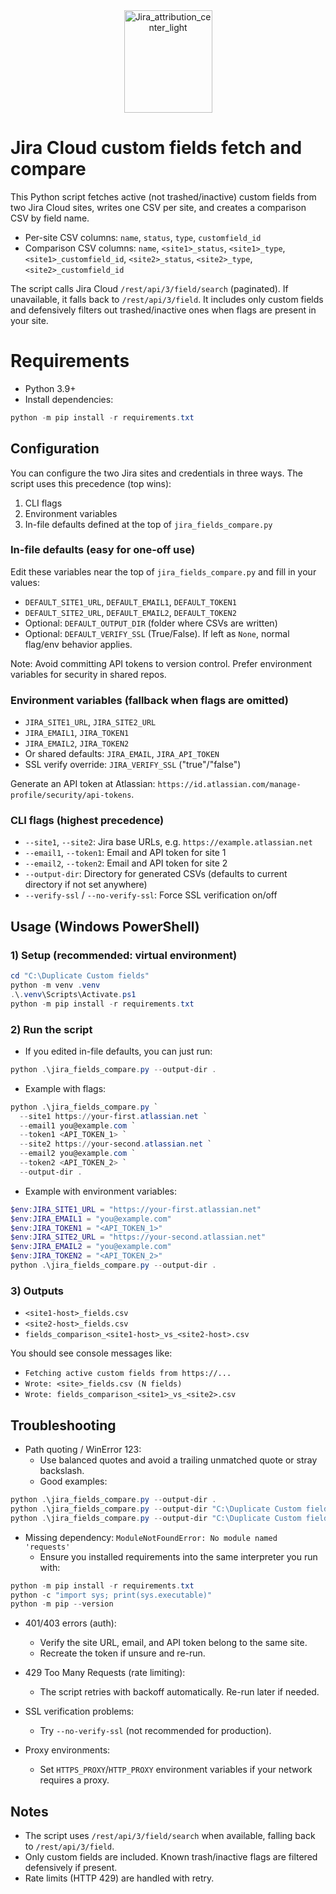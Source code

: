 
<div align="center"><img width="141" height="164" alt="Jira_attribution_center_light" src="https://github.com/user-attachments/assets/817dc1da-8c48-46dd-a61f-b9e01ccfc1ce" /></div>

# Jira Cloud custom fields fetch and compare

This Python script fetches active (not trashed/inactive) custom fields from two Jira Cloud sites, writes one CSV per site, and creates a comparison CSV by field name.

- Per-site CSV columns: `name`, `status`, `type`, `customfield_id`
- Comparison CSV columns: `name`, `<site1>_status`, `<site1>_type`, `<site1>_customfield_id`, `<site2>_status`, `<site2>_type`, `<site2>_customfield_id`

The script calls Jira Cloud `/rest/api/3/field/search` (paginated). If unavailable, it falls back to `/rest/api/3/field`. It includes only custom fields and defensively filters out trashed/inactive ones when flags are present in your site.

# Requirements

- Python 3.9+
- Install dependencies:

```powershell
python -m pip install -r requirements.txt
```

## Configuration

You can configure the two Jira sites and credentials in three ways. The script uses this precedence (top wins):

1) CLI flags
2) Environment variables
3) In-file defaults defined at the top of `jira_fields_compare.py`

### In-file defaults (easy for one-off use)
Edit these variables near the top of `jira_fields_compare.py` and fill in your values:
- `DEFAULT_SITE1_URL`, `DEFAULT_EMAIL1`, `DEFAULT_TOKEN1`
- `DEFAULT_SITE2_URL`, `DEFAULT_EMAIL2`, `DEFAULT_TOKEN2`
- Optional: `DEFAULT_OUTPUT_DIR` (folder where CSVs are written)
- Optional: `DEFAULT_VERIFY_SSL` (True/False). If left as `None`, normal flag/env behavior applies.

Note: Avoid committing API tokens to version control. Prefer environment variables for security in shared repos.

### Environment variables (fallback when flags are omitted)
- `JIRA_SITE1_URL`, `JIRA_SITE2_URL`
- `JIRA_EMAIL1`, `JIRA_TOKEN1`
- `JIRA_EMAIL2`, `JIRA_TOKEN2`
- Or shared defaults: `JIRA_EMAIL`, `JIRA_API_TOKEN`
- SSL verify override: `JIRA_VERIFY_SSL` ("true"/"false")

Generate an API token at Atlassian: `https://id.atlassian.com/manage-profile/security/api-tokens`.

### CLI flags (highest precedence)
- `--site1`, `--site2`: Jira base URLs, e.g. `https://example.atlassian.net`
- `--email1`, `--token1`: Email and API token for site 1
- `--email2`, `--token2`: Email and API token for site 2
- `--output-dir`: Directory for generated CSVs (defaults to current directory if not set anywhere)
- `--verify-ssl` / `--no-verify-ssl`: Force SSL verification on/off

## Usage (Windows PowerShell)

### 1) Setup (recommended: virtual environment)
```powershell
cd "C:\Duplicate Custom fields"
python -m venv .venv
.\.venv\Scripts\Activate.ps1
python -m pip install -r requirements.txt
```

### 2) Run the script
- If you edited in-file defaults, you can just run:
```powershell
python .\jira_fields_compare.py --output-dir .
```

- Example with flags:
```powershell
python .\jira_fields_compare.py `
  --site1 https://your-first.atlassian.net `
  --email1 you@example.com `
  --token1 <API_TOKEN_1> `
  --site2 https://your-second.atlassian.net `
  --email2 you@example.com `
  --token2 <API_TOKEN_2> `
  --output-dir .
```

- Example with environment variables:
```powershell
$env:JIRA_SITE1_URL = "https://your-first.atlassian.net"
$env:JIRA_EMAIL1 = "you@example.com"
$env:JIRA_TOKEN1 = "<API_TOKEN_1>"
$env:JIRA_SITE2_URL = "https://your-second.atlassian.net"
$env:JIRA_EMAIL2 = "you@example.com"
$env:JIRA_TOKEN2 = "<API_TOKEN_2>"
python .\jira_fields_compare.py --output-dir .
```

### 3) Outputs
- `<site1-host>_fields.csv`
- `<site2-host>_fields.csv`
- `fields_comparison_<site1-host>_vs_<site2-host>.csv`

You should see console messages like:
- `Fetching active custom fields from https://...`
- `Wrote: <site>_fields.csv (N fields)`
- `Wrote: fields_comparison_<site1>_vs_<site2>.csv`

## Troubleshooting

- Path quoting / WinError 123:
  - Use balanced quotes and avoid a trailing unmatched quote or stray backslash.
  - Good examples:
```powershell
python .\jira_fields_compare.py --output-dir .
python .\jira_fields_compare.py --output-dir "C:\Duplicate Custom fields"
python .\jira_fields_compare.py --output-dir "C:\Duplicate Custom fields\Output"
```

- Missing dependency: `ModuleNotFoundError: No module named 'requests'`
  - Ensure you installed requirements into the same interpreter you run with:
```powershell
python -m pip install -r requirements.txt
python -c "import sys; print(sys.executable)"
python -m pip --version
```

- 401/403 errors (auth):
  - Verify the site URL, email, and API token belong to the same site.
  - Recreate the token if unsure and re-run.

- 429 Too Many Requests (rate limiting):
  - The script retries with backoff automatically. Re-run later if needed.

- SSL verification problems:
  - Try `--no-verify-ssl` (not recommended for production).

- Proxy environments:
  - Set `HTTPS_PROXY`/`HTTP_PROXY` environment variables if your network requires a proxy.

## Notes

- The script uses `/rest/api/3/field/search` when available, falling back to `/rest/api/3/field`.
- Only custom fields are included. Known trash/inactive flags are filtered defensively if present.
- Rate limits (HTTP 429) are handled with retry.






